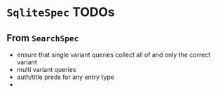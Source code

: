 # `SqliteSpec` TODOs

## From `SearchSpec`
- ensure that single variant queries collect all of and only the correct
  variant
- multi variant queries
- auth/title preds for any entry type
- 



